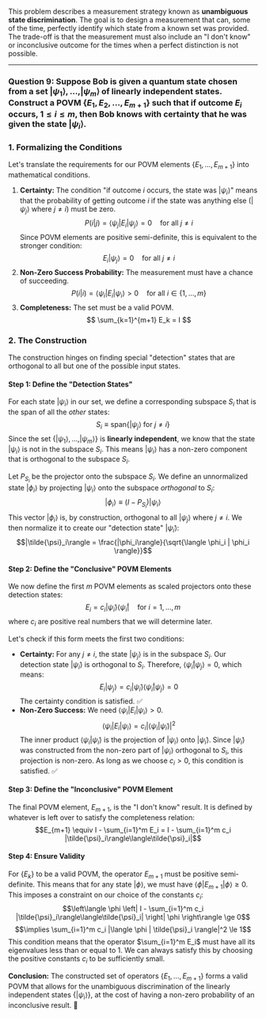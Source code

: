This problem describes a measurement strategy known as **unambiguous state discrimination**. The goal is to design a measurement that can, some of the time, perfectly identify which state from a known set was provided. The trade-off is that the measurement must also include an "I don't know" or inconclusive outcome for the times when a perfect distinction is not possible.

***

### **Question 9: Suppose Bob is given a quantum state chosen from a set $|\psi_1\rangle, \dots, |\psi_m\rangle$ of linearly independent states. Construct a POVM $\{E_1, E_2, \dots, E_{m+1}\}$ such that if outcome $E_i$ occurs, $1 \leq i \leq m$, then Bob knows with certainty that he was given the state $|\psi_i\rangle$.**

### **1. Formalizing the Conditions**

Let's translate the requirements for our POVM elements $\{E_1, \dots, E_{m+1}\}$ into mathematical conditions.

1.  **Certainty:** The condition "if outcome $i$ occurs, the state was $|\psi_i\rangle$" means that the probability of getting outcome $i$ if the state was anything else ($|\psi_j\rangle$ where $j \neq i$) must be zero.
    $$
    P(i|j) = \langle \psi_j | E_i | \psi_j \rangle = 0 \quad \text{for all } j \neq i
    $$
    Since POVM elements are positive semi-definite, this is equivalent to the stronger condition:
    $$
    E_i |\psi_j\rangle = 0 \quad \text{for all } j \neq i
    $$
2.  **Non-Zero Success Probability:** The measurement must have a chance of succeeding.
    $$
    P(i|i) = \langle \psi_i | E_i | \psi_i \rangle > 0 \quad \text{for all } i \in \{1, \dots, m\}
    $$
3.  **Completeness:** The set must be a valid POVM.
    $$
    \sum_{k=1}^{m+1} E_k = I
    $$

### **2. The Construction**

The construction hinges on finding special "detection" states that are orthogonal to all but one of the possible input states.

#### **Step 1: Define the "Detection States"**
For each state $|\psi_i\rangle$ in our set, we define a corresponding subspace $S_i$ that is the span of all the *other* states:
$$S_i \equiv \text{span}\{|\psi_j\rangle \text{ for } j \neq i\}$$
Since the set $\{|\psi_1\rangle, \dots, |\psi_m\rangle\}$ is **linearly independent**, we know that the state $|\psi_i\rangle$ is not in the subspace $S_i$. This means $|\psi_i\rangle$ has a non-zero component that is orthogonal to the subspace $S_i$.

Let $P_{S_i}$ be the projector onto the subspace $S_i$. We define an unnormalized state $|\phi_i\rangle$ by projecting $|\psi_i\rangle$ onto the subspace *orthogonal* to $S_i$:
$$|\phi_i\rangle \equiv (I - P_{S_i})|\psi_i\rangle$$This vector $|\phi_i\rangle$ is, by construction, orthogonal to all $|\psi_j\rangle$ where $j \neq i$. We then normalize it to create our "detection state" $|\tilde{\psi}_i\rangle$:$$|\tilde{\psi}_i\rangle = \frac{|\phi_i\rangle}{\sqrt{\langle \phi_i | \phi_i \rangle}}$$

#### **Step 2: Define the "Conclusive" POVM Elements**
We now define the first $m$ POVM elements as scaled projectors onto these detection states:
$$E_i = c_i |\tilde{\psi}_i\rangle\langle\tilde{\psi}_i| \quad \text{for } i=1, \dots, m$$where $c_i$ are positive real numbers that we will determine later.

Let's check if this form meets the first two conditions:
* **Certainty:** For any $j \neq i$, the state $|\psi_j\rangle$ is in the subspace $S_i$. Our detection state $|\tilde{\psi}_i\rangle$ is orthogonal to $S_i$. Therefore, $\langle \tilde{\psi}_i | \psi_j \rangle = 0$, which means:
  $$E_i |\psi_j\rangle = c_i |\tilde{\psi}_i\rangle \langle \tilde{\psi}_i | \psi_j \rangle = 0$$
  The certainty condition is satisfied. ✅
* **Non-Zero Success:** We need $\langle \psi_i | E_i | \psi_i \rangle > 0$.
  $$\langle \psi_i | E_i | \psi_i \rangle = c_i |\langle \psi_i | \tilde{\psi}_i \rangle|^2$$
  The inner product $\langle \psi_i | \tilde{\psi}_i \rangle$ is the projection of $|\psi_i\rangle$ onto $|\tilde{\psi}_i\rangle$. Since $|\tilde{\psi}_i\rangle$ was constructed from the non-zero part of $|\psi_i\rangle$ orthogonal to $S_i$, this projection is non-zero. As long as we choose $c_i > 0$, this condition is satisfied. ✅

#### **Step 3: Define the "Inconclusive" POVM Element**
The final POVM element, $E_{m+1}$, is the "I don't know" result. It is defined by whatever is left over to satisfy the completeness relation:
$$E_{m+1} \equiv I - \sum_{i=1}^m E_i = I - \sum_{i=1}^m c_i |\tilde{\psi}_i\rangle\langle\tilde{\psi}_i|$$

#### **Step 4: Ensure Validity**
For $\{E_k\}$ to be a valid POVM, the operator $E_{m+1}$ must be positive semi-definite. This means that for any state $|\phi\rangle$, we must have $\langle \phi | E_{m+1} | \phi \rangle \ge 0$. This imposes a constraint on our choice of the constants $c_i$:
$$\left\langle \phi \left| I - \sum_{i=1}^m c_i |\tilde{\psi}_i\rangle\langle\tilde{\psi}_i| \right| \phi \right\rangle \ge 0$$
$$\implies \sum_{i=1}^m c_i |\langle \phi | \tilde{\psi}_i \rangle|^2 \le 1$$
This condition means that the operator $\sum_{i=1}^m E_i$ must have all its eigenvalues less than or equal to 1. We can always satisfy this by choosing the positive constants $c_i$ to be sufficiently small.

**Conclusion:** The constructed set of operators $\{E_1, \dots, E_{m+1}\}$ forms a valid POVM that allows for the unambiguous discrimination of the linearly independent states $\{|\psi_i\rangle\}$, at the cost of having a non-zero probability of an inconclusive result. 🤔